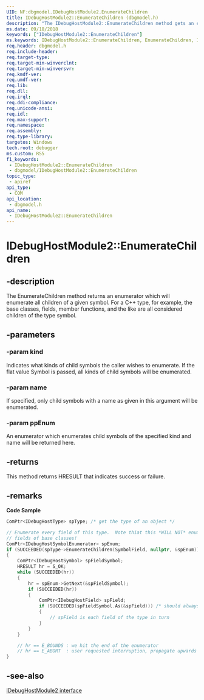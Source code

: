 ```yaml
---
UID: NF:dbgmodel.IDebugHostModule2.EnumerateChildren
title: IDebugHostModule2::EnumerateChildren (dbgmodel.h)
description: "The IDebugHostModule2::EnumerateChildren method gets an enumerator capable of enumerating all children of a given symbol."
ms.date: 09/18/2018
keywords: ["IDebugHostModule2::EnumerateChildren"]
ms.keywords: IDebugHostModule2::EnumerateChildren, EnumerateChildren, IDebugHostModule2.EnumerateChildren, IDebugHostModule2::EnumerateChildren, IDebugHostModule2.EnumerateChildren
req.header: dbgmodel.h
req.include-header: 
req.target-type: 
req.target-min-winverclnt: 
req.target-min-winversvr: 
req.kmdf-ver: 
req.umdf-ver: 
req.lib: 
req.dll: 
req.irql: 
req.ddi-compliance: 
req.unicode-ansi: 
req.idl: 
req.max-support: 
req.namespace: 
req.assembly: 
req.type-library: 
targetos: Windows
tech.root: debugger
ms.custom: RS5
f1_keywords:
 - IDebugHostModule2::EnumerateChildren
 - dbgmodel/IDebugHostModule2::EnumerateChildren
topic_type:
 - apiref
api_type:
 - COM
api_location:
 - dbgmodel.h
api_name:
 - IDebugHostModule2::EnumerateChildren
---
```


# IDebugHostModule2::EnumerateChildren


## -description

The EnumerateChildren method returns an enumerator which will enumerate all children of a given symbol. For a C++ type, for example, the base classes, fields, member functions, and the like are all considered children of the type symbol.

## -parameters

### -param kind

Indicates what kinds of child symbols the caller wishes to enumerate. If the flat value Symbol is passed, all kinds of child symbols will be enumerated.

### -param name

If specified, only child symbols with a name as given in this argument will be enumerated.

### -param ppEnum

An enumerator which enumerates child symbols of the specified kind and name will be returned here.

## -returns

This method returns HRESULT that indicates success or failure.

## -remarks

**Code Sample**

```cpp
ComPtr<IDebugHostType> spType; /* get the type of an object */

// Enumerate every field of this type.  Note thiat this *WILL NOT* enumerate 
// fields of base classes!
ComPtr<IDebugHostSymbolEnumerator> spEnum;
if (SUCCEEDED(spType->EnumerateChildren(SymbolField, nullptr, &spEnum)))
{
    ComPtr<IDebugHostSymbol> spFieldSymbol;
    HRESULT hr = S_OK;
    while (SUCCEEDED(hr))
    {
        hr = spEnum->GetNext(&spFieldSymbol);
        if (SUCCEEDED(hr))
        {
            ComPtr<IDebugHostField> spField;
            if (SUCCEEDED(spFieldSymbol.As(&spField))) /* should always succeed */
            {
                // spField is each field of the type in turn
            }
        }
    }

    // hr == E_BOUNDS : we hit the end of the enumerator
    // hr == E_ABORT  : user requested interruption, propagate upwards immediately
}
```

## -see-also

[IDebugHostModule2 interface](nn-dbgmodel-idebughostmodule2.md)

